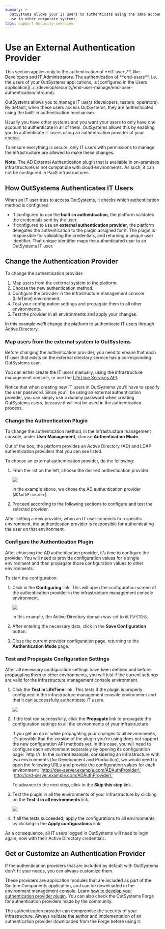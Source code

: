 ```yaml
---
summary: >-
  OutSystems allows your IT users to authenticate using the same account they
  use in other corporate systems.
tags: support-Security-overview
---
```


# Use an External Authentication Provider

 This section applies only to the authentication of \*\*IT users\*\*, like Developers and IT Administrators. The authentication of \*\*end-users\*\*, i.e. the users of your OutSystems applications, is \[configured in the Users application\]\(../../develop/security/end-user-manage/end-user-authentication/intro.md\).

OutSystems allows you to manage IT users \(developers, testers, operators\). By default, when these users access OutSystems, they are authenticated using the built-in authentication mechanism.

Usually you have other systems and you want your users to only have one account to authenticate in all of them. OutSystems allows this by enabling you to authenticate IT users using an authentication provider of your choice.

To ensure everything is secure, only IT users with permissions to manage the infrastructure are allowed to make these changes.

**Note:** The AD External Authentication plugin that is available in on-premises infrastructures is not compatible with cloud environments. As such, it can not be configured in PaaS infrastructures.

## How OutSystems Authenticates IT Users

When an IT user tries to access OutSystems, it checks which authentication method is configured:

* If configured to use the **built-in authentication**, the platform validates the credentials sent by the user.
* If configured to use an **external authentication provider**, the platform delegates the authentication to the plugin assigned for it. The plugin is responsible for validating the credentials, and returning a unique user identifier. That unique identifier maps the authenticated user to an OutSystems IT user.

## Change the Authentication Provider

To change the authentication provider:

1. Map users from the external system to the platform.
2. Choose the new authentication method.
3. Configure the provider in the infrastructure management console \(LifeTime\) environment.
4. Test your configuration settings and propagate them to all other environments.
5. Test the provider in all environments and apply your changes.

In this example we'll change the platform to authenticate IT users through Active Directory.

### Map users from the external system to OutSystems

Before changing the authentication provider, you need to ensure that each IT user that exists on the external directory service has a corresponding OutSystems user.

You can either create the IT users manually, using the infrastructure management console, or use the [LifeTime Services API](https://github.com/danielmarquespt/docs-product/tree/e7ea3f444d5129dab245c69ab72ae091554bc4fb/src/ref/apis/auto/lifetime-services-api.final.md).

Notice that when creating new IT users in OutSystems you'll have to specify the user password. Since you'll be using an external authentication provider, you can simply use a dummy password when creating OutSystems users, because it will not be used in the authentication process.

### Change the Authentication Plugin

To change the authentication method, in the infrastructure management console, under **User Management**, choose **Authentication Mode**.

Out of the box, the platform provides an Active Directory \(AD\) and LDAP authentication providers that you can see listed.

To choose an external authentication provider, do the following:

1. From the list on the left, choose the desired authentication provider.

   ![](../../../.gitbook/assets/use-an-external-authentication-provider-1.png)

   In the example above, we chose the AD authentication provider \(`ADAuthProvider`\).

2. Proceed according to the following sections to configure and test the selected provider.

After setting a new provider, when an IT user connects to a specific environment, the authentication provider is responsible for authenticating the user on that environment.

### Configure the Authentication Plugin

After choosing the AD authentication provider, it’s time to configure the provider. You will need to provide configuration values for a single environment and then propagate those configuration values to other environments.

To start the configuration:

1. Click in the **Configuring** link. This will open the configuration screen of the authentication provider in the infrastructure management console environment.

   ![](../../../.gitbook/assets/use-an-external-authentication-provider-2.png)

   In this example, the Active Directory domain was set to `OUTSYSTEMS`.

2. After entering the necessary data, click in the **Save Configuration** button.
3. Close the current provider configuration page, returning to the **Authentication Mode** page.

### Test and Propagate Configuration Settings

After all necessary configuration settings have been defined and before propagating them to other environments, you will test if the current settings are valid for the infrastructure management console environment.

1. Click the **Test in LifeTime** link. This tests if the plugin is properly configured in the infrastructure management console environment and that it can successfully authenticate IT users.

   ![](../../../.gitbook/assets/use-an-external-authentication-provider-3.png)

2. If the test ran successfully, click the **Propagate** link to propagate the configuration settings to all the environments of your infrastructure.

    If you get an error while propagating your changes to all environments, it's possible that the version of the plugin you're using does not support the new configuration API methods yet. In this case, you will need to configure each environment separately by opening its configuration page: \`http:///\` In the current example, considering an infrastructure with two environments \(for Development and Production\), we would need to open the following URLs and provide the configuration values for each environment: \`http://dev-server.example.com/ADAuthProvider\` \`http://prd-server.example.com/ADAuthProvider\`

   To advance to the next step, click in the **Skip this step** link.

3. Test the plugin in all the environments of your infrastructure by clicking on the **Test it in all environments** link.

   ![](../../../.gitbook/assets/use-an-external-authentication-provider-4.png)

4. If all the tests succeeded, apply the configurations to all environments by clicking in the **Apply configurations** link.

As a consequence, all IT users logged in OutSystems will need to login again, now with their Active Directory credentials.

## Get or Customize an Authentication Provider

If the authentication providers that are included by default with OutSystems don't fit your needs, you can always customize them.

These providers are application modules that are included as part of the System Components application, and can be downloaded in the environment management console. Learn [how to develop your authentication provider plugin](https://github.com/danielmarquespt/docs-product/tree/e7ea3f444d5129dab245c69ab72ae091554bc4fb/src/managing-the-applications-lifecycle/secure-the-applications/implement-an-authentication-plugin.md%3E). You can also check the OutSystems Forge for authentication providers made by the community.

 The authentication provider can compromise the security of your infrastructure. Always validate the author and implementation of an authentication provider downloaded from the Forge before using it.

